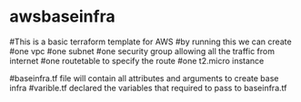 # awsbaseinfra
#This is a basic terraform template for AWS
#by running this we can create
#one vpc 
#one subnet 
#one security group allowing all the traffic from internet
#one routetable to specify the route 
#one t2.micro instance 


#baseinfra.tf file will contain all attributes and arguments to create base infra
#varible.tf declared the variables that required to pass to baseinfra.tf
